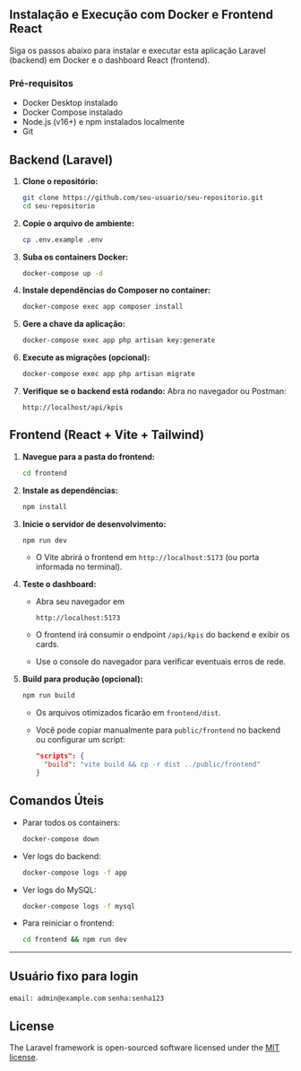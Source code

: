 ## Instalação e Execução com Docker e Frontend React

Siga os passos abaixo para instalar e executar esta aplicação Laravel (backend) em Docker e o dashboard React (frontend).

### Pré-requisitos

-   Docker Desktop instalado
-   Docker Compose instalado
-   Node.js (v16+) e npm instalados localmente
-   Git

## Backend (Laravel)

1. **Clone o repositório:**

    ```bash
    git clone https://github.com/seu-usuario/seu-repositorio.git
    cd seu-repositorio
    ```

2. **Copie o arquivo de ambiente:**

    ```bash
    cp .env.example .env
    ```

3. **Suba os containers Docker:**

    ```bash
    docker-compose up -d
    ```

4. **Instale dependências do Composer no container:**

    ```bash
    docker-compose exec app composer install
    ```

5. **Gere a chave da aplicação:**

    ```bash
    docker-compose exec app php artisan key:generate
    ```

6. **Execute as migrações (opcional):**

    ```bash
    docker-compose exec app php artisan migrate
    ```

7. **Verifique se o backend está rodando:**
   Abra no navegador ou Postman:

    ```
    http://localhost/api/kpis
    ```

## Frontend (React + Vite + Tailwind)

1. **Navegue para a pasta do frontend:**

    ```bash
    cd frontend
    ```

2. **Instale as dependências:**

    ```bash
    npm install
    ```

3. **Inicie o servidor de desenvolvimento:**

    ```bash
    npm run dev
    ```

    - O Vite abrirá o frontend em `http://localhost:5173` (ou porta informada no terminal).

4. **Teste o dashboard:**

    - Abra seu navegador em

        ```
        http://localhost:5173
        ```

    - O frontend irá consumir o endpoint `/api/kpis` do backend e exibir os cards.
    - Use o console do navegador para verificar eventuais erros de rede.

5. **Build para produção (opcional):**

    ```bash
    npm run build
    ```

    - Os arquivos otimizados ficarão em `frontend/dist`.
    - Você pode copiar manualmente para `public/frontend` no backend ou configurar um script:

        ```json
        "scripts": {
          "build": "vite build && cp -r dist ../public/frontend"
        }
        ```

## Comandos Úteis

-   Parar todos os containers:

    ```bash
    docker-compose down
    ```

-   Ver logs do backend:

    ```bash
    docker-compose logs -f app
    ```

-   Ver logs do MySQL:

    ```bash
    docker-compose logs -f mysql
    ```

-   Para reiniciar o frontend:

    ```bash
    cd frontend && npm run dev
    ```

---

## Usuário fixo para login

``email: admin@example.com``
``senha:senha123`` 

## License

The Laravel framework is open-sourced software licensed under the [MIT license](https://opensource.org/licenses/MIT).

